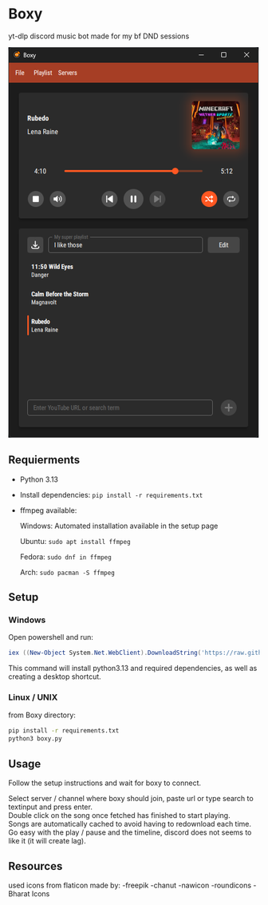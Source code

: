 # Boxy
yt-dlp discord music bot made for my bf DND sessions

![image](.assets/screenshot.png)
## Requierments

- Python 3.13
- Install dependencies: `pip install -r requirements.txt`
- ffmpeg available:
  
  Windows: Automated installation available in the setup page

  Ubuntu: `sudo apt install ffmpeg`

  Fedora: `sudo dnf in ffmpeg`

  Arch: `sudo pacman -S ffmpeg`

## Setup

### Windows

Open powershell and run:

```powershell
iex ((New-Object System.Net.WebClient).DownloadString('https://raw.githubusercontent.com/Odizinne/Boxy/refs/heads/main/boxy_setup.ps1'))
```

This command will install python3.13 and required dependencies, as well as creating a desktop shortcut.

### Linux / UNIX

from Boxy directory:

```bash
pip install -r requirements.txt
python3 boxy.py
```

## Usage 

Follow the setup instructions and wait for boxy to connect.

Select server / channel where boxy should join, paste url or type search to textinput and press enter.  
Double click on the song once fetched has finished to start playing.  
Songs are automatically cached to avoid having to redownload each time.  
Go easy with the play / pause and the timeline, discord does not seems to like it (it will create lag).

## Resources

used icons from flaticon made by:
-freepik
-chanut
-nawicon
-roundicons
-Bharat Icons
